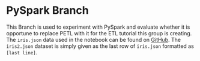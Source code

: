 # PySpark Branch
This Branch is used to experiment with PySpark and evaluate whether it is opportune to replace PETL with it for the ETL tutorial this group is creating. The `iris.json` data used in the notebook can be found on [GitHub](https://github.com/domoritz/maps/blob/master/data/iris.json). The `iris2.json`
dataset is simply given as the last row of `iris.json` formatted as `[last line]`.

